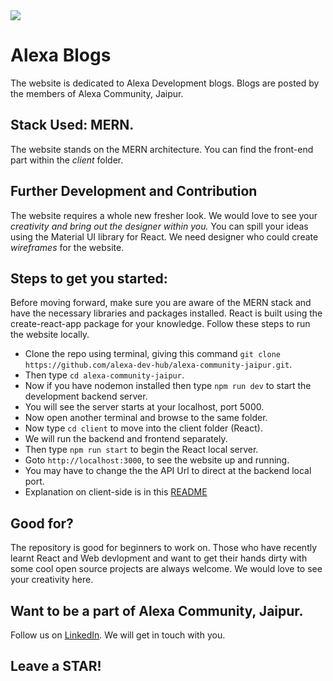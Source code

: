 <img src="https://github.com/imabp/alexa-community-jaipur/blob/master/ReadMe_Assets/ReadMeAsset.PNG"/>

# Alexa Blogs

The website is dedicated to Alexa Development blogs. Blogs are posted by the members of Alexa Community, Jaipur.

## Stack Used: MERN.
The website stands on the MERN architecture. You can find the front-end part within the *client* folder.


## Further Development and Contribution
The website requires a whole new fresher look. We would love to see your *creativity and bring out the designer within you.* You can spill your ideas using the Material UI library for React. We need designer who could create *wireframes* for the website. 

## Steps to get you started:
Before moving forward, make sure you are aware of the MERN stack and have the necessary libraries and packages installed. React is built using the create-react-app package for your knowledge. Follow these steps to run the website locally.  

- Clone the repo using terminal, giving this command ```git clone https://github.com/alexa-dev-hub/alexa-community-jaipur.git```.
- Then type ```cd alexa-community-jaipur```.
- Now if you have nodemon installed then type ```npm run dev``` to start the development backend server.
- You will see the server starts at your localhost, port 5000.  
- Now open another terminal and browse to the same folder.
- Now type ```cd client``` to move into the client folder (React).
- We will run the backend and frontend separately.
- Then type ```npm run start``` to begin the React local server.
- Goto ```http://localhost:3000```, to see the website up and running.
- You may have to change the the API Url to direct at the backend local port.
- Explanation on client-side is in this [README](https://github.com/alexa-dev-hub/alexa-community-jaipur/blob/master/client/README.md)

## Good for?
The repository is good for beginners to work on. Those who have recently learnt React and Web devlopment and want to get their hands dirty with some cool open source projects are always welcome. We would love to see your creativity here.

## Want to be a part of Alexa Community, Jaipur.
Follow us on [LinkedIn](https://www.linkedin.com/company/aacjaipur). We will get in touch with you.

## Leave a STAR!
